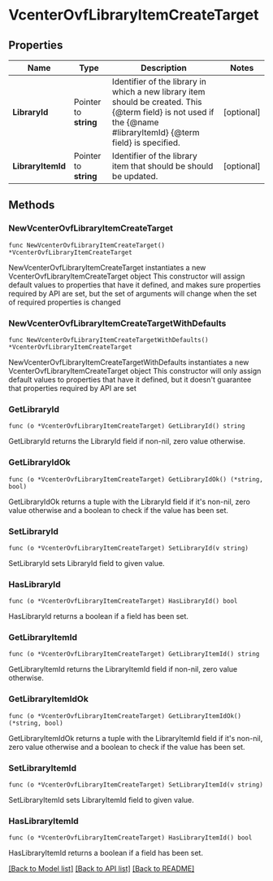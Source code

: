 # VcenterOvfLibraryItemCreateTarget

## Properties

Name | Type | Description | Notes
------------ | ------------- | ------------- | -------------
**LibraryId** | Pointer to **string** | Identifier of the library in which a new library item should be created. This {@term field} is not used if the {@name #libraryItemId} {@term field} is specified. | [optional] 
**LibraryItemId** | Pointer to **string** | Identifier of the library item that should be should be updated. | [optional] 

## Methods

### NewVcenterOvfLibraryItemCreateTarget

`func NewVcenterOvfLibraryItemCreateTarget() *VcenterOvfLibraryItemCreateTarget`

NewVcenterOvfLibraryItemCreateTarget instantiates a new VcenterOvfLibraryItemCreateTarget object
This constructor will assign default values to properties that have it defined,
and makes sure properties required by API are set, but the set of arguments
will change when the set of required properties is changed

### NewVcenterOvfLibraryItemCreateTargetWithDefaults

`func NewVcenterOvfLibraryItemCreateTargetWithDefaults() *VcenterOvfLibraryItemCreateTarget`

NewVcenterOvfLibraryItemCreateTargetWithDefaults instantiates a new VcenterOvfLibraryItemCreateTarget object
This constructor will only assign default values to properties that have it defined,
but it doesn't guarantee that properties required by API are set

### GetLibraryId

`func (o *VcenterOvfLibraryItemCreateTarget) GetLibraryId() string`

GetLibraryId returns the LibraryId field if non-nil, zero value otherwise.

### GetLibraryIdOk

`func (o *VcenterOvfLibraryItemCreateTarget) GetLibraryIdOk() (*string, bool)`

GetLibraryIdOk returns a tuple with the LibraryId field if it's non-nil, zero value otherwise
and a boolean to check if the value has been set.

### SetLibraryId

`func (o *VcenterOvfLibraryItemCreateTarget) SetLibraryId(v string)`

SetLibraryId sets LibraryId field to given value.

### HasLibraryId

`func (o *VcenterOvfLibraryItemCreateTarget) HasLibraryId() bool`

HasLibraryId returns a boolean if a field has been set.

### GetLibraryItemId

`func (o *VcenterOvfLibraryItemCreateTarget) GetLibraryItemId() string`

GetLibraryItemId returns the LibraryItemId field if non-nil, zero value otherwise.

### GetLibraryItemIdOk

`func (o *VcenterOvfLibraryItemCreateTarget) GetLibraryItemIdOk() (*string, bool)`

GetLibraryItemIdOk returns a tuple with the LibraryItemId field if it's non-nil, zero value otherwise
and a boolean to check if the value has been set.

### SetLibraryItemId

`func (o *VcenterOvfLibraryItemCreateTarget) SetLibraryItemId(v string)`

SetLibraryItemId sets LibraryItemId field to given value.

### HasLibraryItemId

`func (o *VcenterOvfLibraryItemCreateTarget) HasLibraryItemId() bool`

HasLibraryItemId returns a boolean if a field has been set.


[[Back to Model list]](../README.md#documentation-for-models) [[Back to API list]](../README.md#documentation-for-api-endpoints) [[Back to README]](../README.md)


